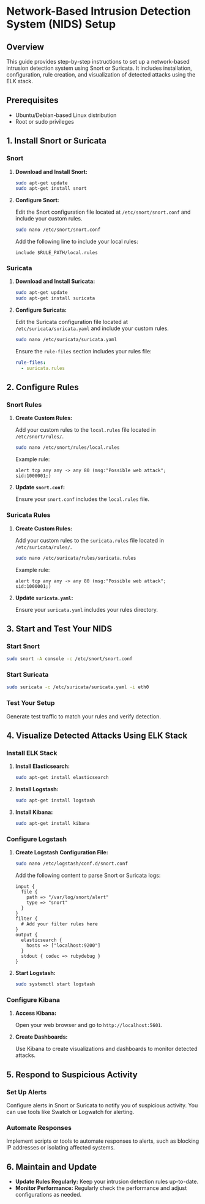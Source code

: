 
# Network-Based Intrusion Detection System (NIDS) Setup

## Overview

This guide provides step-by-step instructions to set up a network-based intrusion detection system using Snort or Suricata. It includes installation, configuration, rule creation, and visualization of detected attacks using the ELK stack.

## Prerequisites

- Ubuntu/Debian-based Linux distribution
- Root or sudo privileges

## 1. Install Snort or Suricata

### Snort

1. **Download and Install Snort:**

   ```bash
   sudo apt-get update
   sudo apt-get install snort
   ```

2. **Configure Snort:**

   Edit the Snort configuration file located at `/etc/snort/snort.conf` and include your custom rules.

   ```bash
   sudo nano /etc/snort/snort.conf
   ```

   Add the following line to include your local rules:

   ```plaintext
   include $RULE_PATH/local.rules
   ```

### Suricata

1. **Download and Install Suricata:**

   ```bash
   sudo apt-get update
   sudo apt-get install suricata
   ```

2. **Configure Suricata:**

   Edit the Suricata configuration file located at `/etc/suricata/suricata.yaml` and include your custom rules.

   ```bash
   sudo nano /etc/suricata/suricata.yaml
   ```

   Ensure the `rule-files` section includes your rules file:

   ```yaml
   rule-files:
     - suricata.rules
   ```

## 2. Configure Rules

### Snort Rules

1. **Create Custom Rules:**

   Add your custom rules to the `local.rules` file located in `/etc/snort/rules/`.

   ```bash
   sudo nano /etc/snort/rules/local.rules
   ```

   Example rule:

   ```plaintext
   alert tcp any any -> any 80 (msg:"Possible web attack"; sid:1000001;)
   ```

2. **Update `snort.conf`:**

   Ensure your `snort.conf` includes the `local.rules` file.

### Suricata Rules

1. **Create Custom Rules:**

   Add your custom rules to the `suricata.rules` file located in `/etc/suricata/rules/`.

   ```bash
   sudo nano /etc/suricata/rules/suricata.rules
   ```

   Example rule:

   ```plaintext
   alert tcp any any -> any 80 (msg:"Possible web attack"; sid:1000001;)
   ```

2. **Update `suricata.yaml`:**

   Ensure your `suricata.yaml` includes your rules directory.

## 3. Start and Test Your NIDS

### Start Snort

```bash
sudo snort -A console -c /etc/snort/snort.conf
```

### Start Suricata

```bash
sudo suricata -c /etc/suricata/suricata.yaml -i eth0
```

### Test Your Setup

Generate test traffic to match your rules and verify detection.

## 4. Visualize Detected Attacks Using ELK Stack

### Install ELK Stack

1. **Install Elasticsearch:**

   ```bash
   sudo apt-get install elasticsearch
   ```

2. **Install Logstash:**

   ```bash
   sudo apt-get install logstash
   ```

3. **Install Kibana:**

   ```bash
   sudo apt-get install kibana
   ```

### Configure Logstash

1. **Create Logstash Configuration File:**

   ```bash
   sudo nano /etc/logstash/conf.d/snort.conf
   ```

   Add the following content to parse Snort or Suricata logs:

   ```plaintext
   input {
     file {
       path => "/var/log/snort/alert"
       type => "snort"
     }
   }
   filter {
     # Add your filter rules here
   }
   output {
     elasticsearch {
       hosts => ["localhost:9200"]
     }
     stdout { codec => rubydebug }
   }
   ```

2. **Start Logstash:**

   ```bash
   sudo systemctl start logstash
   ```

### Configure Kibana

1. **Access Kibana:**

   Open your web browser and go to `http://localhost:5601`.

2. **Create Dashboards:**

   Use Kibana to create visualizations and dashboards to monitor detected attacks.

## 5. Respond to Suspicious Activity

### Set Up Alerts

Configure alerts in Snort or Suricata to notify you of suspicious activity. You can use tools like Swatch or Logwatch for alerting.

### Automate Responses

Implement scripts or tools to automate responses to alerts, such as blocking IP addresses or isolating affected systems.

## 6. Maintain and Update

- **Update Rules Regularly:** Keep your intrusion detection rules up-to-date.
- **Monitor Performance:** Regularly check the performance and adjust configurations as needed.

